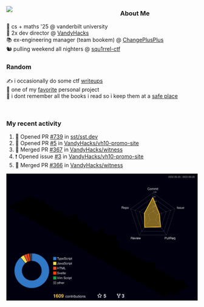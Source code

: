 <!-- 
Hey what are you doing here? 
I admire your curiosity tho
Shoot me an email (zinean00 at gmail dot com)
Let's connect! 
-->

<p float="left">
  <img src='https://imgur.com/nGM66Ev.png' width='300' align="left">
  <p>
    
  <h3>About Me</h3>
  🏫 cs + maths '25 @ vanderbilt university <br>
  🌊 2x dev director @ <a href="https://github.com/vandyhacks">VandyHacks</a> <br>
  📚 ex-engineering manager (team bookem) @ <a href="https://github.com/changeplusplusvandy">ChangePlusPlus<a> <br>
  🐿 pulling weekend all nighters @ <a href="https://github.com/squ1rrel-ctf">squ1rrel-ctf</a> <br>
  
  <h3>Random</h3>
  ✍️ i occasionally do some ctf <a href="https://squ1rrel.dev/author/zineanteoh">writeups</a> <br>
  📱 one of my <a href="https://github.com/zineanteoh/vinkybox-app">favorite</a> personal project<br>
  📖 i dont remember all the books i read so i keep them at a <a href="https://www.goodreads.com/user/show/80901669-zi">safe place</a>
  </p>
  
</p>

<br>
<!-- <i>generated by <a href="https://labs.openai.com/s/0hW1r6PFYo3Zh0a7UoxK2AMp" target="_blank">dall-e 2</a></i> -->

<h3>My recent activity</h3>

<!--START_SECTION:activity-->
1. 💪 Opened PR [#739](https://github.com/sst/sst.dev/pull/739) in [sst/sst.dev](https://github.com/sst/sst.dev)
2. 💪 Opened PR [#5](https://github.com/VandyHacks/vh10-promo-site/pull/5) in [VandyHacks/vh10-promo-site](https://github.com/VandyHacks/vh10-promo-site)
3. 🎉 Merged PR [#367](https://github.com/VandyHacks/witness/pull/367) in [VandyHacks/witness](https://github.com/VandyHacks/witness)
4. ❗ Opened issue [#3](https://github.com/VandyHacks/vh10-promo-site/issues/3) in [VandyHacks/vh10-promo-site](https://github.com/VandyHacks/vh10-promo-site)
5. 🎉 Merged PR [#366](https://github.com/VandyHacks/witness/pull/366) in [VandyHacks/witness](https://github.com/VandyHacks/witness)
<!--END_SECTION:activity-->

![](./profile-3d-contrib/profile-night-rainbow.svg)
